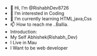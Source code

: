 - 👋 Hi, I’m @RishabhDev8726
- 👀 I’m interested in Coding 
- 🌱 I’m currently learning HTML,java,Css 
- 📫 How to reach me ..Ballia.
- Introduction:
- My Self Abhishek(Rishabh_Dev)
- I Live in Mau 
- I Want to be web developer
<!---
RishabhDev8726/RishabhDev8726 is a ✨ special ✨ repository because its `README.md` (this file) appears on your GitHub profile.
You can click the Preview link to take a look at your changes.
--->
